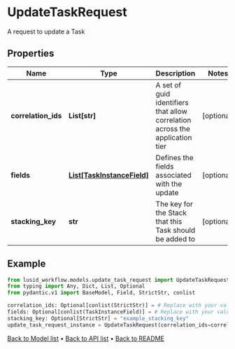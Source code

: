 # UpdateTaskRequest

A request to update a Task
## Properties
Name | Type | Description | Notes
------------ | ------------- | ------------- | -------------
**correlation_ids** | **List[str]** | A set of guid identifiers that allow correlation across the application tier | [optional] 
**fields** | [**List[TaskInstanceField]**](TaskInstanceField.md) | Defines the fields associated with the update | [optional] 
**stacking_key** | **str** | The key for the Stack that this Task should be added to | [optional] 
## Example

```python
from lusid_workflow.models.update_task_request import UpdateTaskRequest
from typing import Any, Dict, List, Optional
from pydantic.v1 import BaseModel, Field, StrictStr, conlist

correlation_ids: Optional[conlist(StrictStr)] = # Replace with your value
fields: Optional[conlist(TaskInstanceField)] = # Replace with your value
stacking_key: Optional[StrictStr] = "example_stacking_key"
update_task_request_instance = UpdateTaskRequest(correlation_ids=correlation_ids, fields=fields, stacking_key=stacking_key)

```

[Back to Model list](../README.md#documentation-for-models) &#8226; [Back to API list](../README.md#documentation-for-api-endpoints) &#8226; [Back to README](../README.md)

